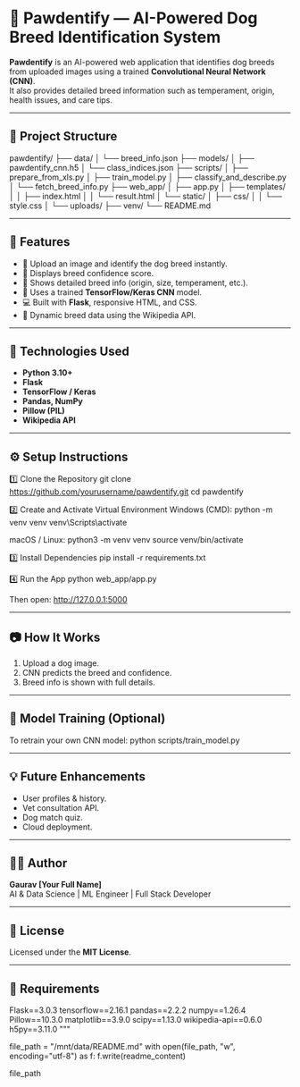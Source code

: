 # 🐾 Pawdentify — AI-Powered Dog Breed Identification System

**Pawdentify** is an AI-powered web application that identifies dog breeds from uploaded images using a trained **Convolutional Neural Network (CNN)**.  
It also provides detailed breed information such as temperament, origin, health issues, and care tips.

---

## 📁 Project Structure
pawdentify/
├── data/
│   └── breed_info.json
├── models/
│   ├── pawdentify_cnn.h5
│   └── class_indices.json
├── scripts/
│   ├── prepare_from_xls.py
│   ├── train_model.py
│   ├── classify_and_describe.py
│   └── fetch_breed_info.py
├── web_app/
│   ├── app.py
│   ├── templates/
│   │   ├── index.html
│   │   └── result.html
│   └── static/
│       ├── css/
│       │   └── style.css
│       └── uploads/
├── venv/
└── README.md

---

## 🚀 Features
- 🐶 Upload an image and identify the dog breed instantly.  
- 🎯 Displays breed confidence score.  
- 📘 Shows detailed breed info (origin, size, temperament, etc.).  
- 🧠 Uses a trained **TensorFlow/Keras CNN** model.  
- 💻 Built with **Flask**, responsive HTML, and CSS.  
- 🧾 Dynamic breed data using the Wikipedia API.

---

## 🧠 Technologies Used
- **Python 3.10+**
- **Flask**
- **TensorFlow / Keras**
- **Pandas, NumPy**
- **Pillow (PIL)**
- **Wikipedia API**

---

## ⚙️ Setup Instructions
1️⃣ Clone the Repository
    git clone https://github.com/yourusername/pawdentify.git
    cd pawdentify

2️⃣ Create and Activate Virtual Environment
Windows (CMD):
    python -m venv venv
    venv\\Scripts\\activate

macOS / Linux:
    python3 -m venv venv
    source venv/bin/activate

3️⃣ Install Dependencies
    pip install -r requirements.txt

4️⃣ Run the App
    python web_app/app.py

Then open: http://127.0.0.1:5000

---

## 📷 How It Works
1. Upload a dog image.
2. CNN predicts the breed and confidence.
3. Breed info is shown with full details.

---

## 🧩 Model Training (Optional)
To retrain your own CNN model:
    python scripts/train_model.py

---

## 💡 Future Enhancements
- User profiles & history.
- Vet consultation API.
- Dog match quiz.
- Cloud deployment.

---

## 🧑‍💻 Author
**Gaurav [Your Full Name]**  
AI & Data Science | ML Engineer | Full Stack Developer

---

## 📜 License
Licensed under the **MIT License**.

---

## 🧾 Requirements
Flask==3.0.3
tensorflow==2.16.1
pandas==2.2.2
numpy==1.26.4
Pillow==10.3.0
matplotlib==3.9.0
scipy==1.13.0
wikipedia-api==0.6.0
h5py==3.11.0
"""

file_path = "/mnt/data/README.md"
with open(file_path, "w", encoding="utf-8") as f:
    f.write(readme_content)

file_path